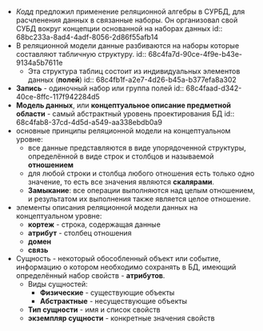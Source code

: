 - *Кодд* предложил применение реляционной алгебры в СУРБД, для расчленения данных в связанные наборы. Он организовал свой СУБД вокруг концепции основанной на наборах данных
  id:: 68bc233a-8ad4-4adf-8056-2d86f55afb14
- В реляционной модели данные разбиваются на наборы которые составляют табличную структуру.
  id:: 68c4fa7d-90ce-4f9e-b43e-9134a5b7611e
	- Эта структура таблиц состоит из индивидуальных элементов данных (**полей**)
	  id:: 68c4fb1f-a2e7-4d26-b45a-b377efa8a302
- **Запись** - одиночный набор или группа полей
  id:: 68c4faad-d342-40ce-8ffc-117f942284d5
- **Модель данных**, или **концептуальное описание предметной области** - самый абстрактный уровень проектирования БД
  id:: 68c4fab8-37cd-4d5d-a549-aa338ebdb0a9
- основные принципы реляционной модели на концептуальном уровне:
	- все данные представляются в виде упорядоченной структуры, определённой в виде строк и столбцов и называемой **отношением**
	- для любой строки и столбца любого отношения есть только одно значение, то есть все значения являются **скалярами**.
	- **Замыкание**: все операции выполняются над целым отношением, и результатом их выполнения также является целое отношение.
- элементы описания реляционной модели данных на концептуальном уровне:
	- **кортеж** - строка, содержащая данные
	- **атрибут** - столбец отношения
	- **домен**
	- **связь**
- Сущность - некоторый обособленный объект или событие, информацию о котором необходимо сохранять в БД, имеющий определённый набор свойств - **атрибутов**.
	- Виды сущностей:
		- **Физические** - существующие объекты
		- **Абстрактные** - несуществующие объекты
	- **Тип сущности** - имя и список свойств
	- **экземпляр сущности** - конкретные значения свойств